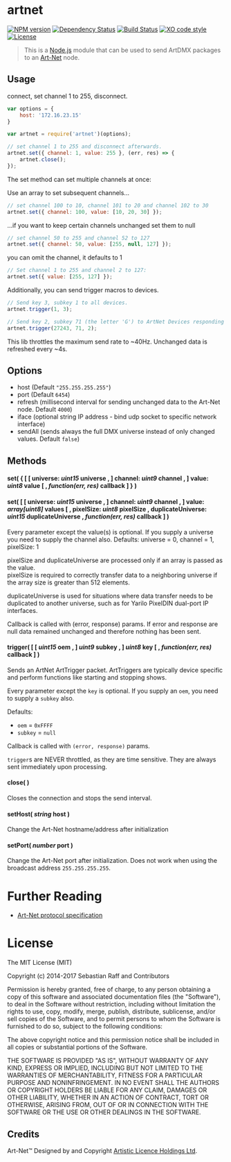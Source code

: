 # artnet

[![NPM version](https://badge.fury.io/js/artnet.svg)](http://badge.fury.io/js/artnet)
[![Dependency Status](https://img.shields.io/gemnasium/hobbyquaker/artnet.svg?maxAge=2592000)](https://gemnasium.com/github.com/hobbyquaker/artnet)
[![Build Status](https://travis-ci.org/hobbyquaker/artnet.svg?branch=master)](https://travis-ci.org/hobbyquaker/artnet)
[![XO code style](https://img.shields.io/badge/code_style-XO-5ed9c7.svg)](https://github.com/sindresorhus/xo)
[![License][mit-badge]][mit-url]

> This is a [Node.js](http://nodejs.org) module that can be used to send ArtDMX packages to an [Art-Net](http://en.wikipedia.org/wiki/Art-Net) node.

## Usage

connect, set channel 1 to 255, disconnect.
```javascript
var options = {
    host: '172.16.23.15'
}

var artnet = require('artnet')(options);

// set channel 1 to 255 and disconnect afterwards.
artnet.set({ channel: 1, value: 255 }, (err, res) => {
    artnet.close();
});
```

The set method can set multiple channels at once:

Use an array to set subsequent channels...
```javascript
// set channel 100 to 10, channel 101 to 20 and channel 102 to 30
artnet.set({ channel: 100, value: [10, 20, 30] });
```

...if you want to keep certain channels unchanged set them to null
```javascript
// set channel 50 to 255 and channel 52 to 127
artnet.set({ channel: 50, value: [255, null, 127] });
```

you can omit the channel, it defaults to 1
```javascript
// Set channel 1 to 255 and channel 2 to 127:
artnet.set({ value: [255, 127] });
```

Additionally, you can send trigger macros to devices.

```javascript
// Send key 3, subkey 1 to all devices.
artnet.trigger(1, 3);

// Send key 2, subkey 71 (the letter 'G') to ArtNet Devices responding to 0x6A6B.
artnet.trigger(27243, 71, 2);
```

This lib throttles the maximum send rate to ~40Hz. Unchanged data is refreshed every ~4s.

## Options

  * host (Default ```"255.255.255.255"```)
  * port (Default ```6454```)
  * refresh (millisecond interval for sending unchanged data to the Art-Net node. Default ```4000```)
  * iface (optional string IP address - bind udp socket to specific network interface)
  * sendAll (sends always the full DMX universe instead of only changed values. Default ```false```)


## Methods

#### **set(** { [ [ universe: *uint15* **universe** , ] channel: *uint9* **channel** , ] value: *uint8* **value** [ , *function(err, res)* **callback** ] } **)**
#### **set(** [ [ universe: *uint15* **universe** , ] channel: *uint9* **channel** , ] value: *array[uint8]* **values** [ , pixelSize: *uint8* **pixelSize** , duplicateUniverse: *uint15* **duplicateUniverse** , *function(err, res)* **callback** ] **)**


Every parameter except the value(s) is optional. If you supply a universe you need to supply the channel also.
Defaults: universe = 0, channel = 1, pixelSize: 1

pixelSize and duplicateUniverse are processed only if an array is passed as the value.  
pixelSize is required to correctly transfer data to a neighboring universe if the array size is greater than 512 elements.

duplicateUniverse is used for situations where data transfer needs to be duplicated to another universe, such as for Yarilo PixelDIN dual-port IP interfaces.

Callback is called with (error, response) params.
If error and response are null data remained unchanged and therefore nothing has been sent.

#### **trigger(** [ [ *uint15* **oem** , ] *uint9* **subkey** , ] *uint8* **key** [ , *function(err, res)* **callback** ] **)**

Sends an ArtNet ArtTrigger packet. ArtTriggers are typically device specific and perform functions like starting and stopping shows.

Every parameter except the `key` is optional.  If you supply an `oem`, you need to supply a `subkey` also.

Defaults:

* `oem` = `0xFFFF`
* `subkey` = `null`

Callback is called with `(error, response)` params.

`trigger`s are NEVER throttled, as they are time sensitive. They are always sent immediately upon processing.

#### **close( )**

Closes the connection and stops the send interval.


#### **setHost(** *string* **host** **)**

Change the Art-Net hostname/address after initialization

#### **setPort(** *number* **port** **)**

Change the Art-Net port after initialization.
Does not work when using the broadcast address `255.255.255.255`.

# Further Reading

* [Art-Net protocol specification](http://www.artisticlicence.com/WebSiteMaster/User%20Guides/art-net.pdf)


# License

The MIT License (MIT)

Copyright (c) 2014-2017 Sebastian Raff and Contributors

Permission is hereby granted, free of charge, to any person obtaining a copy
of this software and associated documentation files (the "Software"), to deal
in the Software without restriction, including without limitation the rights
to use, copy, modify, merge, publish, distribute, sublicense, and/or sell
copies of the Software, and to permit persons to whom the Software is
furnished to do so, subject to the following conditions:

The above copyright notice and this permission notice shall be included in all
copies or substantial portions of the Software.

THE SOFTWARE IS PROVIDED "AS IS", WITHOUT WARRANTY OF ANY KIND, EXPRESS OR
IMPLIED, INCLUDING BUT NOT LIMITED TO THE WARRANTIES OF MERCHANTABILITY,
FITNESS FOR A PARTICULAR PURPOSE AND NONINFRINGEMENT. IN NO EVENT SHALL THE
AUTHORS OR COPYRIGHT HOLDERS BE LIABLE FOR ANY CLAIM, DAMAGES OR OTHER
LIABILITY, WHETHER IN AN ACTION OF CONTRACT, TORT OR OTHERWISE, ARISING FROM,
OUT OF OR IN CONNECTION WITH THE SOFTWARE OR THE USE OR OTHER DEALINGS IN THE
SOFTWARE.


## Credits

Art-Net™ Designed by and Copyright [Artistic Licence Holdings Ltd](http://www.artisticlicence.com/).


[mit-badge]: https://img.shields.io/badge/License-MIT-blue.svg?style=flat
[mit-url]: LICENSE
